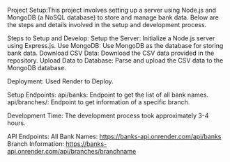 Project Setup:This project involves setting up a server using Node.js and MongoDB (a NoSQL database) to store and manage bank data. Below are the steps and details involved in the setup and development process.

Steps to Setup and Develop:
Setup the Server: Initialize a Node.js server using Express.js.
Use MongoDB: Use MongoDB as the database for storing bank data.
Download CSV Data: Download the CSV data provided in the repository.
Upload Data to Database: Parse and upload the CSV data to the MongoDB database.

Deployment:
Used Render to Deploy.

Setup Endpoints:
api/banks: Endpoint to get the list of all bank names.
api/branches/<branchname>: Endpoint to get information of a specific branch.

Development Time:
The development process took approximately 3-4 hours.

API Endpoints:
All Bank Names: https://banks-api.onrender.com/api/banks
Branch Information: https://banks-api.onrender.com/api/branches/branchname
